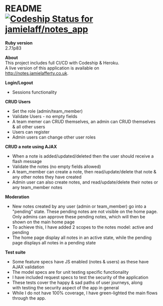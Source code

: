 # README  [![Codeship Status for jamielaff/notes_app](https://app.codeship.com/projects/08c9b010-8332-0138-e03d-5e63fbe942d1/status?branch=master)](https://app.codeship.com/projects/398229)

**Ruby version**  
2.7.1p83  
  
**About**  
This project includes full CI/CD with Codeship & Heroku.  
A live version of this application is available on http://notes.jamielafferty.co.uk. 
  
**Login/Logout**  
- Sessions functionality

**CRUD Users**  
- Set the role (admin/team_member)
- Validate Users - no empty fields
- A team memer can CRUD themselves, an admin can CRUD themselves & all other users
- Users can register
- Admin users can change other user roles

**CRUD a note using AJAX**  
- When a note is added/updated/deleted then the user should receive a flash message  
- Validate the notes (no empty fields allowed)
- A team_member can create a note, then read/update/delete that note & any other notes they have created
- Admin user can also create notes, and read/update/delete their notes or any team_member notes

**Moderation**
- New notes created by any user (admin or team_member) go into a "pending" state. These pending notes are not visible on the home page. Only admins can approve these pending notes, which will then be shown on the main home page
- To achieve this, I have added 2 scopes to the notes model: active and pending
- The home page display all notes in an active state, while the pending page displays all notes in a pending state

**Test suite**
- Some feature specs have JS enabled (notes & users) as these have AJAX validation
- The model specs are for unit testing specific functionality
- I have included request specs to test the security of the application
- These tests cover the happy & sad paths of user journeys, along with testing the security aspect of the app in general
- While I do not have 100% coverage, I have green-lighted the main flows through the app.
